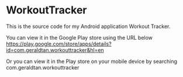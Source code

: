 # WorkoutTracker

This is the source code for my Android application Workout Tracker. 

You can view it in the Google Play store using the URL below
https://play.google.com/store/apps/details?id=com.geraldtan.workouttracker&hl=en

Or you can view it in the Play store on your mobile device by searching com.geraldtan.workouttracker
